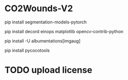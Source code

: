 # CO2Wounds-V2

pip install segmentation-models-pytorch 

pip install decord einops matplotlib opencv-contrib-python 

pip install -U albumentations[imgaug] 

pip install pycocotools

# TODO upload license

